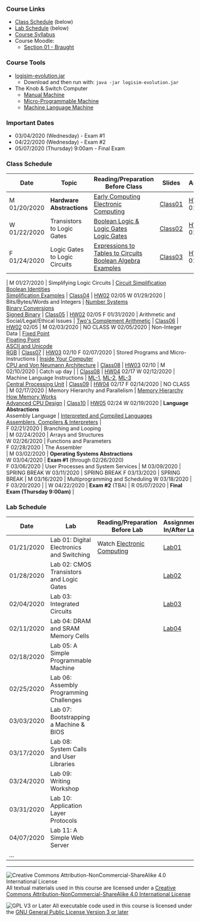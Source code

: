 ### Course Links

- [Class Schedule](#class-schedule) (below)
- [Lab Schedule](#lab-schedule) (below)
- [Course Syllabus](./syllabus.md)
- Course Moodle:
  - [Section 01 - Braught](https://lms.dickinson.edu/course/view.php?id=42261)

### Course Tools

- [logisim-evolution.jar](http://reds-data.heig-vd.ch/logisim-evolution/logisim-evolution.jar)
  - Download and then run with: `java -jar logisim-evolution.jar`
- The Knob & Switch Computer
  - [Manual Machine](http://users.dickinson.edu/~braught/kands/KandS2/dpandmem.html)
  - [Micro-Programmable Machine](http://users.dickinson.edu/~braught/kands/KandS2/micromachine.html)
  - [Machine Language Machine](http://users.dickinson.edu/~braught/kands/KandS2/machine.html)

### Important Dates

- 03/04/2020 (Wednesday) - Exam #1
- 04/22/2020 (Wednesday) - Exam #2
- 05/07/2020 (Thursday) 9:00am - Final Exam

### Class Schedule

Date         | Topic                                          | Reading/Preparation<br>Before Class                                             | Slides          | Assignment
---          | ---                                            | ---                                                                             | ---             | ---
M 01/20/2020 | __Hardware Abstractions__                      | [Early Computing]<br>[Electronic Computing]                                     | [Class01]       | [HW01] 01/27
W 01/22/2020 | Transistors to Logic Gates                     | [Boolean Logic & Logic Gates]<br>[Logic Gates]                                  | [Class02]       | [HW01] 01/27
F 01/24/2020 | Logic Gates to Logic Circuits                  | [Expressions to Tables to Circuits]<br>[Boolean Algebra Examples]               | [Class03]       | [HW01] 01/27
|
M 01/27/2020 | Simplifying Logic Circuits                     | [Circuit Simplification]<br>[Boolean Identities]<br>[Simplification Examples]   | [Class04]       | [HW02] 02/05
W 01/29/2020 | Bits/Bytes/Words and Integers                  | [Number Systems]<br>[Binary Conversions]<br>[Signed Binary]                     | [Class05]       | [HW02] 02/05
F 01/31/2020 | Arithmetic and Social/Legal/Ethical Issues     | [Two's Complement Arithmetic]                                                   | [Class06]       | [HW02] 02/05
|
M 02/03/2020 | NO CLASS
W 02/05/2020 | Non-Integer Data                               | [Fixed Point]<br>[Floating Point]<br>[ASCII and Unicode]<br>[RGB]               | [Class07]       | [HW03] 02/10
F 02/07/2020 | Stored Programs and Micro-Instructions         | [Inside Your Computer]<br>[CPU and Von Neumann Architecture]                    | [Class08]       | [HW03] 02/10
|
M 02/10/2020 | Catch up day                                   |                                                                                 | [Class08]       | [HW04] 02/17
W 02/12/2020 | Machine Language Instructions                  | [ML-1], [ML-2], [ML-3]<br>[Central Processing Unit]                             | [Class09]       | [HW04] 02/17
F 02/14/2020 | NO CLASS   
|
M 02/17/2020 |  Memory Hierarchy and Parallelism              | [Memory Hierarchy]<br>[How Memory Works]<br>[Advanced CPU Design]               | [Class10]       | [HW05] 02/24
W 02/19/2020 | __Language Abstractions__<br>Assembly Language | [Interpreted and Compiled Languages]<br>[Assemblers, Compilers & Interpreters]  |              
F 02/21/2020 | Branching and Looping                    
|
M 02/24/2020 | Arrays and Structures                  
W 02/26/2020 | Functions and Parameters                           
F 02/28/2020 | The Assembler           
|
M 03/02/2020 | __Operating Systems Abstractions__            
W 03/04/2020 | __Exam #1__ (through 02/26/2020)         
F 03/06/2020 | User Processes and System Services
|
M 03/09/2020 | SPRING BREAK
W 03/11/2020 | SPRING BREAK
F 03/13/2020 | SPRING BREAK
|
M 03/16/2020 | Multiprogramming and Scheduling
W 03/18/2020 |
F 03/20/2020 |
|
W 04/22/2020 | __Exam #2__ (TBA)
|
R 05/07/2020 | __Final Exam (Thursday 9:00am)__
|

[Class01]: slides/01-HW-Abstractions.pdf
[HW01]: homework/hw01.md
[Early Computing]: https://www.youtube.com/watch?v=O5nskjZ_GoI
[Electronic Computing]: https://www.youtube.com/watch?v=LN0ucKNX0hc

[Class02]: slides/02-TransistorsToGates.pdf
[Boolean Logic & Logic Gates]: https://www.youtube.com/watch?v=gI-qXk7XojA
[Logic Gates]: https://www.electronics-tutorials.ws/boolean/bool_7.html

[Class03]: slides/03-GatesToCircuits.pdf
[Expressions to Tables to Circuits]: https://www.youtube.com/watch?v=UNAU7ti4r8E
[Boolean Algebra Examples]: https://www.electronics-tutorials.ws/boolean/bool_8.html

[Class04]: slides/04-SimplifyingCircuits.pdf
[HW02]: homework/hw02.md
[Circuit Simplification]: https://www.youtube.com/watch?v=zehSxcSyWi0
[Boolean Identities]: https://www.youtube.com/watch?v=MZX6V7u8tZw
[Simplification Examples]: https://www.youtube.com/watch?v=mxNa0zrjhBU

[Class05]: slides/05-Integers.pdf
[Number Systems]: https://ryanstutorials.net/binary-tutorial
[Binary Conversions]: https://ryanstutorials.net/binary-tutorial/binary-conversions.php
[Signed Binary]: https://ryanstutorials.net/binary-tutorial/binary-negative-numbers.php

[Class06]: slides/06-Arithmetic.pdf
[Two's Complement Arithmetic]: https://www.youtube.com/watch?v=Hof95YlLQk0

[Class07]: slides/07-NonInteger.pdf
[HW03]: homework/hw03.md
[Fixed Point]: https://www.youtube.com/watch?v=hvUMJNwkHOs
[Floating Point]: https://www.youtube.com/watch?v=ji3SfClm8TU
[ASCII and Unicode]: https://www.youtube.com/watch?v=I-pQH_krD0M
[RGB]: https://www.youtube.com/watch?v=15aqFQQVBWU

[Class08]: slides/08-StoredPrograms.pdf
[Inside Your Computer]: https://www.youtube.com/watch?v=yRmPTbGBqVI
[CPU and Von Neumann Architecture]: https://www.youtube.com/watch?v=SbqXqQ-2ixs

[Class09]: slides/09-MachineLanguage.pdf
[HW04]: homework/hw04.md
[ML-1]: https://chortle.ccsu.edu/java5/Notes/chap04/ch04_3.html
[ML-2]: https://chortle.ccsu.edu/java5/Notes/chap04/ch04_4.html
[ML-3]: https://chortle.ccsu.edu/java5/Notes/chap04/ch04_5.html
[Central Processing Unit]: https://www.youtube.com/watch?v=FZGugFqdr60

[Class10]: slides/10-MemoryAndParallel.pdf
[HW05]: homework/hw05.md
[Memory Hierarchy]: https://www.youtube.com/watch?v=T7cjaHonXC0
[How Memory Works]: https://www.youtube.com/watch?v=p3q5zWCw8J4
[Advanced CPU Design]: https://www.youtube.com/watch?v=rtAlC5J1U40


[Interpreted and Compiled Languages]: https://www.youtube.com/watch?v=KsZLPTRSleI
[Assemblers, Compilers & Interpreters]: https://opensource.com/article/19/5/primer-assemblers-compilers-interpreters

### Lab Schedule

Date         | Lab                                             | Reading/Preparation<br>Before Lab   | Assignment<br>In/After Lab
---          | ---                                             | ---                                 | ---
01/21/2020   | Lab 01: Digital Electronics and Switching       | Watch [Electronic Computing]        | [Lab01]
01/28/2020   | Lab 02: CMOS Transistors and Logic Gates        |                                     | [Lab02]
02/04/2020   | Lab 03: Integrated Circuits                     |                                     | [Lab03]
02/11/2020   | Lab 04: DRAM and SRAM Memory Cells              |                                     | [Lab04]
02/18/2020   | Lab 05: A Simple Programmable Machine           |
02/25/2020   | Lab 06: Assembly Programming Challenges         |
03/03/2020   | Lab 07: Bootstrapping a Machine & BIOS          |
03/17/2020   | Lab 08: System Calls and User Libraries         |
03/24/2020   | Lab 09: Writing Workshop                        |
03/31/2020   | Lab 10: Application Layer Protocols             |
04/07/2020   | Lab 11: A Simple Web Server                     |
...          |

[Lab01]: labs/Lab01.pdf
[Lab02]: labs/Lab02.pdf
[Lab03]: labs/Lab03.pdf
[Lab04]: labs/Lab04.pdf
___
![Creative Commons Attribution-NonCommercial-ShareAlike 4.0 International License](https://i.creativecommons.org/l/by-nc-sa/4.0/88x31.png "Creative Commons Attribution-NonCommercial-ShareAlike 4.0 International License") All textual materials used in this course are licensed under a [Creative Commons Attribution-NonCommercial-ShareAlike 4.0 International License](http://creativecommons.org/licenses/by-nc-sa/4.0/)

![GPL V3 or Later](https://www.gnu.org/graphics/gplv3-or-later-sm.png "GPL V3 or later") All executable code used in this course is licensed under the [GNU General Public License Version 3 or later](https://www.gnu.org/licenses/gpl.txt)

